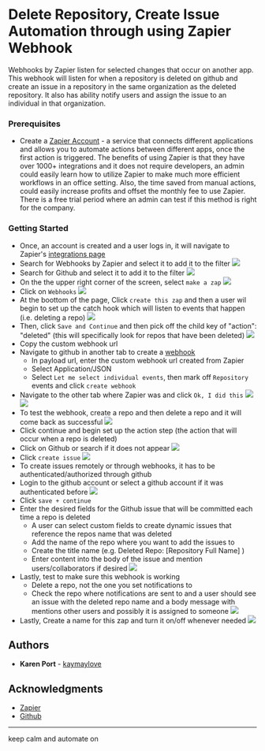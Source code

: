 
# Delete Repository, Create Issue Automation through using Zapier Webhook

Webhooks by Zapier listen for selected changes that occur on another app. This webhook will listen for when a repository is deleted on github and create an issue in a repository in the same organization as the deleted repository. It also has ability notify users and assign the issue to an individual in that organization.

### Prerequisites
* Create a [Zapier Account](https://zapier.com/sign-up/) - a service that connects different applications and allows you to automate actions between different apps, once the first action is triggered. The benefits of using Zapier is that they have over 1000+ integrations and it does not require developers, an admin could easily learn how to utilize Zapier to make much more efficient workflows in an office setting. Also, the time saved from manual actions, could easily increase profits and offset the monthly fee to use Zapier. There is a free trial period where an admin can test if this method is right for the company.

### Getting Started
* Once, an account is created and a user logs in, it will navigate to Zapier's [integrations page](https://zapier.com/apps/integrations)
* Search for Webhooks by Zapier and select it to add it to the filter
![](https://github.com/Todaiji/Todaiji-delete-repo-create-issue-automation-via-zapier/blob/master/step-by-step-images/1.png)
* Search for Github and select it to add it to the filter
![](https://github.com/Todaiji/Todaiji-delete-repo-create-issue-automation-via-zapier/blob/master/step-by-step-images/2.png)
* On the the upper right corner of the screen, select `make a zap`
![](https://github.com/Todaiji/Todaiji-delete-repo-create-issue-automation-via-zapier/blob/master/step-by-step-images/3.png)
* Click on `Webhooks`
![](https://github.com/Todaiji/Todaiji-delete-repo-create-issue-automation-via-zapier/blob/master/step-by-step-images/4.png)
* At the boottom of the page, Click `create this zap` and then a user wil begin to set up the catch hook which will listen to events that happen (i.e. deleting a repo)
![](https://github.com/Todaiji/Todaiji-delete-repo-create-issue-automation-via-zapier/blob/master/step-by-step-images/5.png)
* Then, click `Save and Continue` and then pick off the child key of "action": "deleted" (this will specifically look for repos that have been deleted)
![](https://github.com/Todaiji/Todaiji-delete-repo-create-issue-automation-via-zapier/blob/master/step-by-step-images/6.png)
* Copy the custom webhook url
* Navigate to github in another tab to create a [webhook](https://github.com/organizations/yourorg/settings/hooks/new)
	* In payload url, enter the custom webhook url created from Zapier
	* Select Application/JSON
	* Select `Let me select individual events`, then mark off `Repository` events and click `create webhook`
* Navigate to the other tab where Zapier was and click `Ok, I did this`
![](https://github.com/Todaiji/Todaiji-delete-repo-create-issue-automation-via-zapier/blob/master/step-by-step-images/7.png)
![](https://github.com/Todaiji/Todaiji-delete-repo-create-issue-automation-via-zapier/blob/master/step-by-step-images/8.png)
* To test the webhook, create a repo and then delete a repo and it will come back as successful
![](https://github.com/Todaiji/Todaiji-delete-repo-create-issue-automation-via-zapier/blob/master/step-by-step-images/9.png)
* Click continue and begin set up the action step (the action that will occur when a repo is deleted)
* Click on Github or search if it does not appear
![](https://github.com/Todaiji/Todaiji-delete-repo-create-issue-automation-via-zapier/blob/master/step-by-step-images/10.png)
* Click `create issue`
![](https://github.com/Todaiji/Todaiji-delete-repo-create-issue-automation-via-zapier/blob/master/step-by-step-images/11.png)
* To create issues remotely or through webhooks, it has to be authenticated/authorized through github
* Login to the github account or select a github account if it was authenticated before
![](https://github.com/Todaiji/Todaiji-delete-repo-create-issue-automation-via-zapier/blob/master/step-by-step-images/12.png)
* Click `save + continue`
* Enter the desired fields for the Github issue that will be committed each time a repo is deleted
    * A user can select custom fields to create dynamic issues that reference the repos name that was deleted
    * Add the name of the repo where you want to add the issues to
    * Create the title name (e.g. Deleted Repo: [Repository Full Name] )
    * Enter content into the body of the issue and mention users/collaborators if desired
![](https://github.com/Todaiji/Todaiji-delete-repo-create-issue-automation-via-zapier/blob/master/step-by-step-images/13.png)
* Lastly, test to make sure this webhook is working
    * Delete a repo, not the one you set notifications to
    * Check the repo where notifications are sent to and a user should see an issue with the deleted repo name and a body message with mentions other users and possibly it is assigned to someone
![](https://github.com/Todaiji/Todaiji-delete-repo-create-issue-automation-via-zapier/blob/master/step-by-step-images/14.png)
* Lastly, Create a name for this zap and turn it on/off whenever needed
![](https://github.com/Todaiji/Todaiji-delete-repo-create-issue-automation-via-zapier/blob/master/step-by-step-images/15.png)

## Authors

* **Karen Port** - [kaymaylove](https://github.com/kaymaylove)

## Acknowledgments

* [Zapier](https://zapier.com/)
* [Github](https://developer.github.com/v3/)


***

keep calm and automate on
